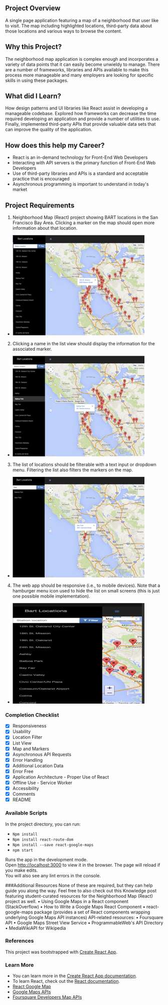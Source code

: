 ## Project Overview
A single page application featuring a map of a neighborhood that user like to visit. The map including highlighted locations, third-party data about those locations and various ways to browse the content.
## Why this Project?
The neighborhood map application is complex enough and incorporates a variety of data points that it can easily become unwieldy to manage. There are a number of frameworks, libraries and APIs available to make this process more manageable and many employers are looking for specific skills in using these packages. 
## What did I Learn?
How design patterns and UI libraries like React assist in developing a manageable codebase. Explored how frameworks can decrease the time required developing an application and provide a number of utilities to use. Finally, implemented third-party APIs that provide valuable data sets that can improve the quality of the application.
## How does this help my Career?
- React is an in-demand technology for Front-End Web Developers
- Interacting with API servers is the primary function of Front-End Web Developers
- Use of third-party libraries and APIs is a standard and acceptable practice that is encouraged
- Asynchronous programming is important to understand in today's market

## Project Requirements
1. Neighborhood Map (React) project showing BART locations in the San Francisco Bay Area. Clicking a marker on the map should open more information about that location.
 * ![alt text](./src/doc/neighborhoodmap1.png)
2. Clicking a name in the list view should display the information for the associated marker.
 * ![alt text](./src/doc/neighborhoodmap2.png)
3. The list of locations should be filterable with a text input or dropdown menu. Filtering the list also filters the markers on the map.
 * ![alt text](./src/doc/neighborhoodmap3.png)
4. The web app should be responsive (i.e., to mobile devices). Note that a hamburger menu icon used to hide the list on small screens (this is just one possible mobile implementation).
 * ![alt text](./src/doc/neighborhoodmap4.png)

### Completion Checklist
- [x] Responsiveness
- [x] Usability
- [x] Location Filter
- [x] List View    
- [x] Map and Markers
- [x] Asynchronous API Requests
- [x] Error Handling
- [x] Additional Location Data
- [x] Error Free
- [x] Application Architecture - Proper Use of React
- [x] Offline Use - Service Worker
- [x] Accessibility
- [x] Comments
- [x] README

### Available Scripts
In the project directory, you can run: 
- `Npm install`  
- `Npm install react-route-dom` 
- `Npm install --save react-google-maps`  
- `npm start`

Runs the app in the development mode.<br>
Open [http://localhost:3000](http://localhost:3000) to view it in the browser.
The page will reload if you make edits.<br>
You will also see any lint errors in the console.

###Additional Resources
None of these are required, but they can help guide you along the way. Feel free to also check out this Knowledge post featuring student-curated resources for the Neighborhood Map (React) project as well.
	• Using Google Maps in a React component (StackOverflow)
	• How to Write a Google Maps React Component
	• react-google-maps package (provides a set of React components wrapping underlying Google Maps API instances)
API-related resources:
	• Foursquare API
	• Google Maps Street View Service
	• ProgrammableWeb's API Directory
	• MediaWikiAPI for Wikipedia

### References
This project was bootstrapped with [Create React App](https://github.com/facebook/create-react-app).

### Learn More
- You can learn more in the [Create React App documentation](https://facebook.github.io/create-react-app/docs/getting-started).
- To learn React, check out the [React documentation](https://reactjs.org/).
- [React Google Map](https://tomchentw.github.io/react-google-maps/)
- [Google Maps APIs](https://developers.google.com/maps/documentation/javascript/tutorial)
- [Foursquare Developers Map APIs](https://developer.foursquare.com/docs/api/venues/details)
